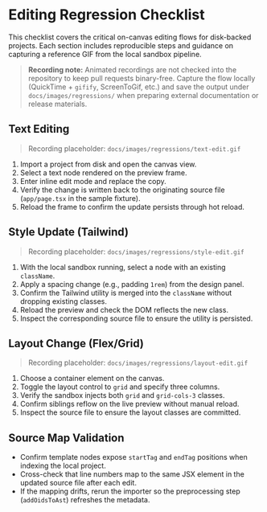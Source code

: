 # Editing Regression Checklist

This checklist covers the critical on-canvas editing flows for disk-backed projects. Each section includes reproducible steps and guidance on capturing a reference GIF from the local sandbox pipeline.

> **Recording note:** Animated recordings are not checked into the repository to keep pull requests binary-free. Capture the flow locally (QuickTime + `gifify`, ScreenToGif, etc.) and save the output under `docs/images/regressions/` when preparing external documentation or release materials.

## Text Editing

> Recording placeholder: `docs/images/regressions/text-edit.gif`

1. Import a project from disk and open the canvas view.
2. Select a text node rendered on the preview frame.
3. Enter inline edit mode and replace the copy.
4. Verify the change is written back to the originating source file (`app/page.tsx` in the sample fixture).
5. Reload the frame to confirm the update persists through hot reload.

## Style Update (Tailwind)

> Recording placeholder: `docs/images/regressions/style-edit.gif`

1. With the local sandbox running, select a node with an existing `className`.
2. Apply a spacing change (e.g., padding `1rem`) from the design panel.
3. Confirm the Tailwind utility is merged into the `className` without dropping existing classes.
4. Reload the preview and check the DOM reflects the new class.
5. Inspect the corresponding source file to ensure the utility is persisted.

## Layout Change (Flex/Grid)

> Recording placeholder: `docs/images/regressions/layout-edit.gif`

1. Choose a container element on the canvas.
2. Toggle the layout control to `grid` and specify three columns.
3. Verify the sandbox injects both `grid` and `grid-cols-3` classes.
4. Confirm siblings reflow on the live preview without manual reload.
5. Inspect the source file to ensure the layout classes are committed.

## Source Map Validation

- Confirm template nodes expose `startTag` and `endTag` positions when indexing the local project.
- Cross-check that line numbers map to the same JSX element in the updated source file after each edit.
- If the mapping drifts, rerun the importer so the preprocessing step (`addOidsToAst`) refreshes the metadata.

